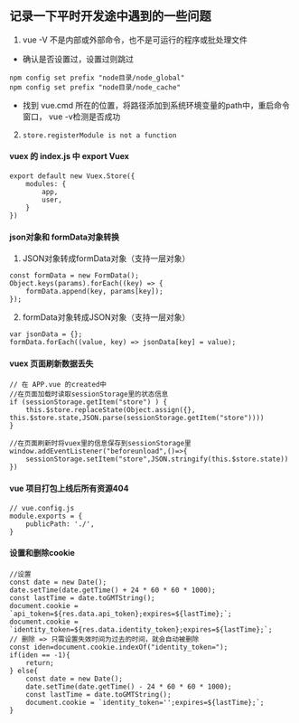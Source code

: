 ## 记录一下平时开发途中遇到的一些问题
1. vue -V 不是内部或外部命令，也不是可运行的程序或批处理文件
- 确认是否设置过，设置过则跳过
```
npm config set prefix "node目录/node_global"
npm config set prefix "node目录/node_cache"
```
- 找到 vue.cmd 所在的位置，将路径添加到系统环境变量的path中，重启命令窗口， vue -v检测是否成功

2. `store.registerModule is not a function`

#### vuex 的 index.js 中 export Vuex
```
export default new Vuex.Store({
    modules: {
        app,
        user,
    }
})
```

#### json对象和 formData对象转换

1. JSON对象转成formData对象（支持一层对象）
```
const formData = new FormData();
Object.keys(params).forEach((key) => {
    formData.append(key, params[key]);
});
```
2. formData对象转成JSON对象（支持一层对象）
```
var jsonData = {};
formData.forEach((value, key) => jsonData[key] = value);
```

#### vuex 页面刷新数据丢失
```
// 在 APP.vue 的created中
//在页面加载时读取sessionStorage里的状态信息
if (sessionStorage.getItem("store") ) {
    this.$store.replaceState(Object.assign({}, this.$store.state,JSON.parse(sessionStorage.getItem("store"))))
} 

//在页面刷新时将vuex里的信息保存到sessionStorage里
window.addEventListener("beforeunload",()=>{
    sessionStorage.setItem("store",JSON.stringify(this.$store.state))
})
```

#### vue 项目打包上线后所有资源404
```
// vue.config.js
module.exports = {
    publicPath: './',
}
```

#### 设置和删除cookie
```
//设置
const date = new Date();
date.setTime(date.getTime() + 24 * 60 * 60 * 1000);
const lastTime = date.toGMTString();
document.cookie = `api_token=${res.data.api_token};expires=${lastTime};`;
document.cookie = `identity_token=${res.data.identity_token};expires=${lastTime};`;
// 删除 => 只需设置失效时间为过去的时间，就会自动被删除
const iden=document.cookie.indexOf("identity_token=");
if(iden == -1){
    return;
} else{
    const date = new Date();
    date.setTime(date.getTime() - 24 * 60 * 60 * 1000);
    const lastTime = date.toGMTString();
    document.cookie = `identity_token='';expires=${lastTime};`;
}
```